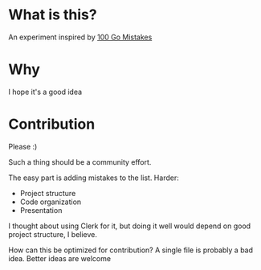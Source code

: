 # What is this?

An experiment inspired by [100 Go Mistakes](https://100go.co/)

# Why

I hope it's a good idea

# Contribution

Please :)

Such a thing should be a community effort.

The easy part is adding mistakes to the list. Harder:

- Project structure
- Code organization
- Presentation

I thought about using Clerk for it, but doing it well would depend on
good project structure, I believe.

How can this be optimized for contribution? A single file is probably a
bad idea. Better ideas are welcome
